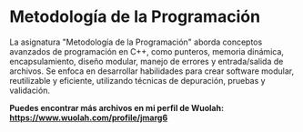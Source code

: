 # Metodología de la Programación

La asignatura "Metodología de la Programación" aborda conceptos avanzados de programación en C++, como punteros, memoria dinámica, encapsulamiento, diseño modular, manejo de errores y entrada/salida de archivos. Se enfoca en desarrollar habilidades para crear software modular, reutilizable y eficiente, utilizando técnicas de depuración, pruebas y validación.

**Puedes encontrar más archivos en mi perfil de Wuolah: https://www.wuolah.com/profile/jmarg6**
